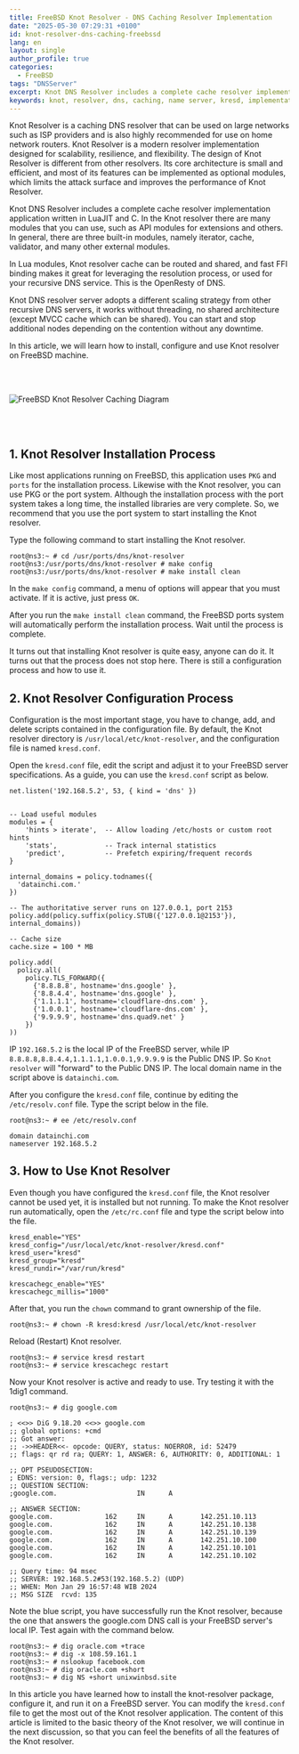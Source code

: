 ```yaml
---
title: FreeBSD Knot Resolver - DNS Caching Resolver Implementation
date: "2025-05-30 07:29:31 +0100"
id: knot-resolver-dns-caching-freebssd
lang: en
layout: single
author_profile: true
categories:
  - FreeBSD
tags: "DNSServer"
excerpt: Knot DNS Resolver includes a complete cache resolver implementation application written in LuaJIT and C. In the Knot resolver there are many modules that you can use, such as API modules for extensions and others. In general, there are three built-in modules, namely iterator, cache, validator, and many other external modules.
keywords: knot, resolver, dns, caching, name server, kresd, implementation, freebsd, openbsd
---
```


Knot Resolver is a caching DNS resolver that can be used on large networks such as ISP providers and is also highly recommended for use on home network routers. Knot Resolver is a modern resolver implementation designed for scalability, resilience, and flexibility. The design of Knot Resolver is different from other resolvers. Its core architecture is small and efficient, and most of its features can be implemented as optional modules, which limits the attack surface and improves the performance of Knot Resolver.

Knot DNS Resolver includes a complete cache resolver implementation application written in LuaJIT and C. In the Knot resolver there are many modules that you can use, such as API modules for extensions and others. In general, there are three built-in modules, namely iterator, cache, validator, and many other external modules.

In Lua modules, Knot resolver cache can be routed and shared, and fast FFI binding makes it great for leveraging the resolution process, or used for your recursive DNS service. This is the OpenResty of DNS.

Knot DNS resolver server adopts a different scaling strategy from other recursive DNS servers, it works without threading, no shared architecture (except MVCC cache which can be shared). You can start and stop additional nodes depending on the contention without any downtime.

In this article, we will learn how to install, configure and use Knot resolver on FreeBSD machine.

<br></br>

![FreeBSD Knot Resolver Caching Diagram](https://gitflic.ru/project/unixbsdshell/ruby-static-page-jekyll-rb-openbsd/blob/raw?file=assets/images/19freebsd%20knot%20resolver.jpg&commit=02c457f98e77bd0533b92fb3d23f70bb5cae513d)

<br></br>



## 1. Knot Resolver Installation Process
Like most applications running on FreeBSD, this application uses `PKG` and `ports` for the installation process. Likewise with the Knot resolver, you can use PKG or the port system. Although the installation process with the port system takes a long time, the installed libraries are very complete. So, we recommend that you use the port system to start installing the Knot resolver.

Type the following command to start installing the Knot resolver.

```console
root@ns3:~ # cd /usr/ports/dns/knot-resolver
root@ns3:/usr/ports/dns/knot-resolver # make config
root@ns3:/usr/ports/dns/knot-resolver # make install clean
```
In the `make config` command, a menu of options will appear that you must activate. If it is active, just press `OK`.

After you run the `make install clean` command, the FreeBSD ports system will automatically perform the installation process. Wait until the process is complete.

It turns out that installing Knot resolver is quite easy, anyone can do it. It turns out that the process does not stop here. There is still a configuration process and how to use it.

## 2. Knot Resolver Configuration Process
Configuration is the most important stage, you have to change, add, and delete scripts contained in the configuration file. By default, the Knot resolver directory is `/usr/local/etc/knot-resolver`, and the configuration file is named `kresd.conf`.

Open the `kresd.conf` file, edit the script and adjust it to your FreeBSD server specifications. As a guide, you can use the `kresd.conf` script as below.

```
net.listen('192.168.5.2', 53, { kind = 'dns' })


-- Load useful modules
modules = {
	'hints > iterate',  -- Allow loading /etc/hosts or custom root hints
	'stats',            -- Track internal statistics
	'predict',          -- Prefetch expiring/frequent records
}

internal_domains = policy.todnames({
  'datainchi.com.'
})

-- The authoritative server runs on 127.0.0.1, port 2153
policy.add(policy.suffix(policy.STUB({'127.0.0.1@2153'}), internal_domains))

-- Cache size
cache.size = 100 * MB

policy.add(
  policy.all(
    policy.TLS_FORWARD({
      {'8.8.8.8', hostname='dns.google' },
      {'8.8.4.4', hostname='dns.google' },
      {'1.1.1.1', hostname='cloudflare-dns.com' },
      {'1.0.0.1', hostname='cloudflare-dns.com' },
      {'9.9.9.9', hostname='dns.quad9.net' }
    })
))
```

IP `192.168.5.2` is the local IP of the FreeBSD server, while IP `8.8.8.8,8.8.4.4,1.1.1.1,1.0.0.1,9.9.9.9` is the Public DNS IP. So `Knot resolver` will "forward" to the Public DNS IP. The local domain name in the script above is `datainchi.com`.

After you configure the `kresd.conf` file, continue by editing the `/etc/resolv.conf` file. Type the script below in the file.
```
root@ns3:~ # ee /etc/resolv.conf

domain datainchi.com
nameserver 192.168.5.2
```


## 3. How to Use Knot Resolver
Even though you have configured the `kresd.conf` file, the Knot resolver cannot be used yet, it is installed but not running. To make the Knot resolver run automatically, open the `/etc/rc.conf` file and type the script below into the file.

```
kresd_enable="YES"
kresd_config="/usr/local/etc/knot-resolver/kresd.conf"
kresd_user="kresd"
kresd_group="kresd"
kresd_rundir="/var/run/kresd"

krescachegc_enable="YES"
krescachegc_millis="1000"
```

After that, you run the `chown` command to grant ownership of the file.
```console
root@ns3:~ # chown -R kresd:kresd /usr/local/etc/knot-resolver
```
Reload (Restart) Knot resolver.
```console
root@ns3:~ # service kresd restart
root@ns3:~ # service krescachegc restart
```
Now your Knot resolver is active and ready to use. Try testing it with the 1dig1 command.
```console
root@ns3:~ # dig google.com

; <<>> DiG 9.18.20 <<>> google.com
;; global options: +cmd
;; Got answer:
;; ->>HEADER<<- opcode: QUERY, status: NOERROR, id: 52479
;; flags: qr rd ra; QUERY: 1, ANSWER: 6, AUTHORITY: 0, ADDITIONAL: 1

;; OPT PSEUDOSECTION:
; EDNS: version: 0, flags:; udp: 1232
;; QUESTION SECTION:
;google.com.                    IN      A

;; ANSWER SECTION:
google.com.             162     IN      A       142.251.10.113
google.com.             162     IN      A       142.251.10.138
google.com.             162     IN      A       142.251.10.139
google.com.             162     IN      A       142.251.10.100
google.com.             162     IN      A       142.251.10.101
google.com.             162     IN      A       142.251.10.102

;; Query time: 94 msec
;; SERVER: 192.168.5.2#53(192.168.5.2) (UDP)
;; WHEN: Mon Jan 29 16:57:48 WIB 2024
;; MSG SIZE  rcvd: 135
```
Note the blue script, you have successfully run the Knot resolver, because the one that answers the google.com DNS call is your FreeBSD server's local IP. Test again with the command below.
```console
root@ns3:~ # dig oracle.com +trace
root@ns3:~ # dig -x 108.59.161.1
root@ns3:~ # nslookup facebook.com
root@ns3:~ # dig oracle.com +short
root@ns3:~ # dig NS +short unixwinbsd.site
```
In this article you have learned how to install the knot-resolver package, configure it, and run it on a FreeBSD server. You can modify the `kresd.conf` file to get the most out of the Knot resolver application. The content of this article is limited to the basic theory of the Knot resolver, we will continue in the next discussion, so that you can feel the benefits of all the features of the Knot resolver.

